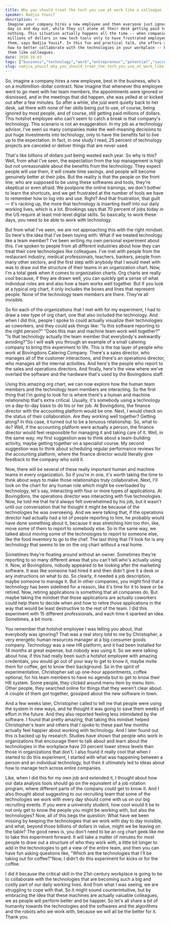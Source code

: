 ```yaml
---
title: Why you should treat the tech you use at work like a colleague
speaker: Nadjia Yousif
description: >-
 Imagine your company hires a new employee and then everyone just ignores them,
 day in and day out, while they sit alone at their desk getting paid to do
 nothing. This situation actually happens all the time -- when companies invest
 millions of dollars in new tech tools only to have frustrated employees disregard
 them, says Nadjia Yousif. In this fun and practical talk, she offers advice on
 how to better collaborate with the technologies in your workplace -- by treating
 them like colleagues.
date: 2018-10-03
tags: ["business","technology","work","entrepreneur","potential","success","happiness","personal-growth"]
slug: nadjia_yousif_why_you_should_treat_the_tech_you_use_at_work_like_a_colleague
---
```


So, imagine a company hires a new employee, best in the business, who's on a
multimillion-dollar contract. Now imagine that whenever this employee went to go meet with
her team members, the appointments were ignored or dismissed, and in the meetings that did
happen, she was yelled at or kicked out after a few minutes. So after a while, she just
went quietly back to her desk, sat there with none of her skills being put to use, of
course, being ignored by most people, and of course, still getting paid millions of
dollars. This hotshot employee who can't seem to catch a break is that company's
technology. This scenario is not an exaggeration. In my job as a technology advisor, I've
seen so many companies make the well-meaning decisions to put huge investments into
technology, only to have the benefits fail to live up to the expectation. In fact, in one
study I read, 25 percent of technology projects are canceled or deliver things that are
never used.

That's like billions of dollars just being wasted each year. So why is this? Well, from
what I've seen, the expectation from the top management is high but not unreasonable about
the benefits from the technology. They expect people will use them, it will create time
savings, and people will become genuinely better at their jobs. But the reality is that
the people on the front line, who are supposed to be using these softwares and tools,
they're skeptical or even afraid. We postpone the online trainings, we don't bother to
learn the shortcuts, and we get frustrated at the number of tools we have to remember how
to log into and use. Right? And that frustration, that guilt — it's racking up, the more
that technology is inserting itself into our daily working lives, which is a lot. Brookings
says that 70 percent of jobs today in the US require at least mid-level digital skills. So
basically, to work these days, you need to be able to work with technology.

But from what I've seen, we are not approaching this with the right mindset. So here's the
idea that I've been toying with: What if we treated technology like a team member? I've
been writing my own personal experiment about this. I've spoken to people from all
different industries about how they can treat their core technologies like colleagues.
I've met with people from the restaurant industry, medical professionals, teachers,
bankers, people from many other sectors, and the first step with anybody that I would meet
with was to draw out the structure of their teams in an organization chart. Now, I'm a
total geek when it comes to organization charts. Org charts are really cool because, if
they are drawn well, you can quickly get a sense of what individual roles are and also how
a team works well together. But if you look at a typical org chart, it only includes the
boxes and lines that represent people. None of the technology team members are there.
They're all invisible.

So for each of the organizations that I met with for my experiment, I had to draw a new
type of org chart, one that also included the technology. And when I did this, people I
spoke to could actually visualize their technologies as coworkers, and they could ask
things like: "Is this software reporting to the right person?" "Does this man and machine
team work well together?" "Is that technology actually the team member that everybody's
awkwardly avoiding?"So I will walk you through an example of a small catering company to
bring this experiment to life. This is the top layer of people who work at Bovingdons
Catering Company. There's a sales director, who manages all of the customer interactions,
and there's an operations director, who manages all the internal activities. And here's
the people who report to the sales and operations directors. And finally, here's the view
where we've overlaid the software and the hardware that's used by the Bovingdons
staff.

Using this amazing org chart, we can now explore how the human team members and the
technology team members are interacting. So the first thing that I'm going to look for is
where there's a human and machine relationship that's extra critical. Usually, it's
somebody using a technology on a day-to-day basis to do his or her job. At Bovingdons, the
finance director with the accounting platform would be one. Next, I would check on the
status of their collaboration. Are they working well together? Getting along? In this
case, it turned out to be a tenuous relationship. So, what to do? Well, if the accounting
platform were actually a person, the finance director would feel responsible for managing
it and taking care of it. Well, in the same way, my first suggestion was to think about a
team-building activity, maybe getting together on a specialist course. My second
suggestion was to think about scheduling regular performance reviews for the accounting
platform, where the finance director would literally give feedback to the company who sold
it.

Now, there will be several of these really important human and machine teams in every
organization. So if you're in one, it's worth taking the time to think about ways to make
those relationships truly collaborative. Next, I'll look on the chart for any human role
which might be overloaded by technology, let's say, interacting with four or more types of
applications. At Bovingdons, the operations director was interacting with five
technologies. Now, he told me that he'd always felt overwhelmed by his job, but it wasn't
until our conversation that he thought it might be because of the technologies he was
overseeing. And we were talking that, if the operations director had actually had a lot of
people reporting to him, he probably would have done something about it, because it was
stretching him too thin, like, move some of them to report to somebody else. So in the
same way, we talked about moving some of the technologies to report to someone else, like
the food inventory to go to the chef. The last thing that I'll look for is any technology
that seems to be on the org chart without a real home.

Sometimes they're floating around without an owner. Sometimes they're reporting to so many
different areas that you can't tell who's actually using it. Now, at Bovingdons, nobody
appeared to be looking after the marketing software. It was like someone had hired it and
then didn't give it a desk or any instructions on what to do. So clearly, it needed a job
description, maybe someone to manage it. But in other companies, you might find that a
technology has been sidelined for a reason, like it's time for it to leave or be retired.
Now, retiring applications is something that all companies do. But maybe taking the
mindset that those applications are actually coworkers could help them to decide when and
how to retire those applications in the way that would be least destructive to the rest of
the team. I did this experiment with 15 different professionals, and each time it sparked
an idea. Sometimes, a bit more.

You remember that hotshot employee I was telling you about, that everybody was ignoring?
That was a real story told to me by Christopher, a very energetic human resources manager
at a big consumer goods company. Technology was a new HR platform, and it had been
installed for 14 months at great expense, but nobody was using it. So we were talking
about how, if this had really been such a hotshot employee with amazing credentials, you
would go out of your way to get to know it, maybe invite them for coffee, get to know
their background. So in the spirit of experimentation, Christopher set up one-hour
appointments, coffee optional, for his team members to have no agenda but to get to know
their HR system. Some people, they clicked around menu item by menu item. Other people,
they searched online for things that they weren't clear about. A couple of them got
together, gossiped about the new software in town.

And a few weeks later, Christopher called to tell me that people were using the system in
new ways, and he thought it was going to save them weeks of effort in the future. And they
also reported feeling less intimidated by the software. I found that pretty amazing, that
taking this mindset helped Christopher's team and others that I spoke to these past few
months actually feel happier about working with technology. And I later found out this is
backed up by research. Studies have shown that people who work in organizations that
encourage them to talk about and learn about the technologies in the workplace have 20
percent lower stress levels than those in organizations that don't. I also found it really
cool that when I started to do this experiment, I started with what was happening between
a person and an individual technology, but then it ultimately led to ideas about how to
manage tech across entire companies.

Like, when I did this for my own job and extended it, I thought about how our data
analysis tools should go on the equivalent of a job rotation program, where different
parts of the company could get to know it. And I also thought about suggesting to our
recruiting team that some of the technologies we work with every day should come with us
on our big recruiting events. If you were a university student, how cool would it be to
not only get to know the people you might be working with, but also the technologies? Now,
all of this begs the question: What have we been missing by keeping the technologies that
we work with day to day invisible, and what, beyond those billions of dollars in value,
might we be leaving on the table? The good news is, you don't need to be an org chart geek
like me to take this experiment forward. It will take a matter of minutes for most people
to draw out a structure of who they work with, a little bit longer to add in the
technologies to get a view of the entire team, and then you can have fun asking questions
like, "Which are the technologies that I'll be taking out for coffee?"Now, I didn't do
this experiment for kicks or for the coffee.

I did it because the critical skill in the 21st-century workplace is going to be to
collaborate with the technologies that are becoming such a big and costly part of our
daily working lives. And from what I was seeing, we are struggling to cope with that. So
it might sound counterintuitive, but by embracing the idea that these machines are
actually valuable colleagues, we as people will perform better and be happier. So let's all
share a bit of humanity towards the technologies and the softwares and the algorithms and
the robots who we work with, because we will all be the better for it. Thank
you.

<!--
ad_duration=3.33
comment_count=9
event="TED@BCG Toronto"
external_start_time=0
has_talk_citation=0
intro_duration=11.82
is_subtitle_required="False"
is_talk_featured="True"
language="en"
language_swap="False"
native_language="en"
number_of_related_talks=6
number_of_speakers=1
number_of_subtitled_videos=13
number_of_tags=8
number_of_talk_download_languages=13
number_of_talk_more_resources=0
number_of_talk_recommendations=1
number_of_talks_take_actions=0
post_ad_duration=0.83
published_timestamp="2018-12-12 15:54:30"
recording_date="2018-10-03"
speaker_description="Technology mentor"
speaker_is_published=1
speaker_name="Nadjia Yousif"
talk_more_resources=[]
talk_name="Why you should treat the tech you use at work like a colleague"
talk_recommendations_blurb="More resources curated by Nadjia Yousif"
talks_tags=["business","technology","work","entrepreneur","potential","success","happiness","personal-growth"]
talks_take_action=[]
url_audio="https://download.ted.com/talks/NadjiaYousif_2018S.mp3?apikey=acme-roadrunner"
url_photo_speaker="https://pe.tedcdn.com/images/ted/e79bff4032a0cea2985e65e82fd7a109f78c6a65_254x191.jpg"
url_photo_talk="https://s3.amazonaws.com/talkstar-photos/uploads/e4c032bc-294f-4f6b-bf4d-654d5953c38d/NadjiaYousif_2018S-embed.jpg"
url_webpage="https://www.ted.com/talks/nadjia_yousif_why_you_should_treat_the_tech_you_use_at_work_like_a_colleague"
video_type_name="TED Institute Talk"
-->
